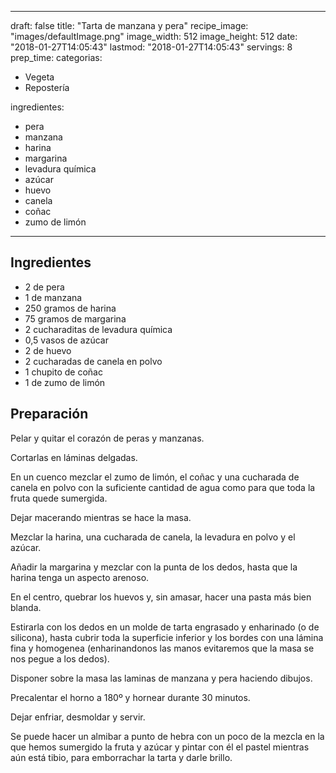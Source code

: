 
---
draft: false
title: "Tarta de manzana y pera"
recipe_image: "images/defaultImage.png"
image_width: 512
image_height: 512
date: "2018-01-27T14:05:43"
lastmod: "2018-01-27T14:05:43"
servings: 8
prep_time: 
categorias:
  - Vegeta
  - Repostería

ingredientes:
  - pera
  - manzana
  - harina
  - margarina
  - levadura química
  - azúcar
  - huevo
  - canela
  - coñac
  - zumo de limón
---

## Ingredientes
- 2  de pera
- 1  de manzana
- 250 gramos de harina
- 75 gramos de margarina
- 2 cucharaditas de levadura química
- 0,5 vasos de azúcar
- 2  de huevo
- 2 cucharadas de canela en polvo
- 1 chupito de coñac
- 1  de zumo de limón

## Preparación
Pelar y quitar el corazón de peras y manzanas.

Cortarlas en láminas delgadas.

En un cuenco mezclar el zumo de limón, el coñac y una cucharada de canela en polvo con la suficiente cantidad de agua como para que toda la fruta quede sumergida.

Dejar macerando mientras se hace la masa.

Mezclar la harina, una cucharada de canela, la levadura en polvo y el azúcar.

Añadir la margarina y mezclar con la punta de los dedos, hasta que la harina tenga un aspecto arenoso.

En el centro, quebrar los huevos y, sin amasar, hacer una pasta más bien blanda.

Estirarla con los dedos en un molde de tarta engrasado y enharinado (o de silicona), hasta cubrir toda la superficie inferior y los bordes con una lámina fina y homogenea (enharinandonos las manos evitaremos que la masa se nos pegue a los dedos).

Disponer sobre la masa las laminas de manzana y pera haciendo dibujos.

Precalentar el horno a 180º y hornear durante 30 minutos.

Dejar enfriar, desmoldar y servir.

Se puede hacer un almibar a punto de hebra con un poco de la mezcla en la que hemos sumergido la fruta y azúcar y pintar con él el pastel mientras aún está tibio, para emborrachar la tarta y darle brillo.


